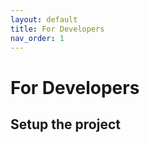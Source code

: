 ```yaml
---
layout: default
title: For Developers
nav_order: 1
---
```

<link rel="stylesheet" href="../../../assets/css/custom.css">

# For Developers

## Setup the project


